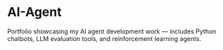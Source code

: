 # AI-Agent
Portfolio showcasing my AI agent development work — includes Python chatbots, LLM evaluation tools, and reinforcement learning agents.
